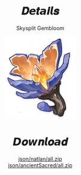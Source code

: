 <body>
  <div align="center">
    <h1>𝑫𝙚𝒕𝙖𝒊𝙡𝒔</h1>
    <p>Skysplit Gembloom</p>
    <img src=item.webp>
    <h1>𝘿𝒐𝙬𝒏𝙡𝒐𝙖𝒅</h1>
    <a href="json/natlan/all.zip">json/natlan/all.zip</a></br>
    <a href="json/ancientSacred/all.zip">json/ancientSacred/all.zip</a></br>
  </div>
</body>
